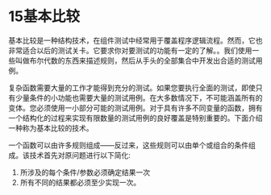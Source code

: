 # 15基本比较

基本比较是一种结构技术，在组件测试中经常用于覆盖程序逻辑流程。然而，它也非常适合以后的测试关卡。它要求你对要测试的功能有一定的了解。。我们使用一些叫做布尔代数的东西来描述规则，然后从手头的全部集合中开发出合适的测试用例。

复杂函数需要大量的工作才能得到充分的测试。如果您要执行全面的测试，即使只有少量条件的小功能也需要大量的测试用例。在大多数情况下，不可能涵盖所有的变体。您必须使用一小部分可能的测试用例。对于具有许多不同变量的函数，拥有一个结构化的过程来实现有限数量的测试用例的良好覆盖是特别重要的。下面介绍一种称为基本比较的技术。

一个函数可以由许多规则组成——反过来，这些规则可以由单个或组合的条件组成。该技术首先对原问题进行以下简化:
1. 所涉及的每个条件/参数必须确定结果一次
2. 所有不同的结果都必须至少实现一次。